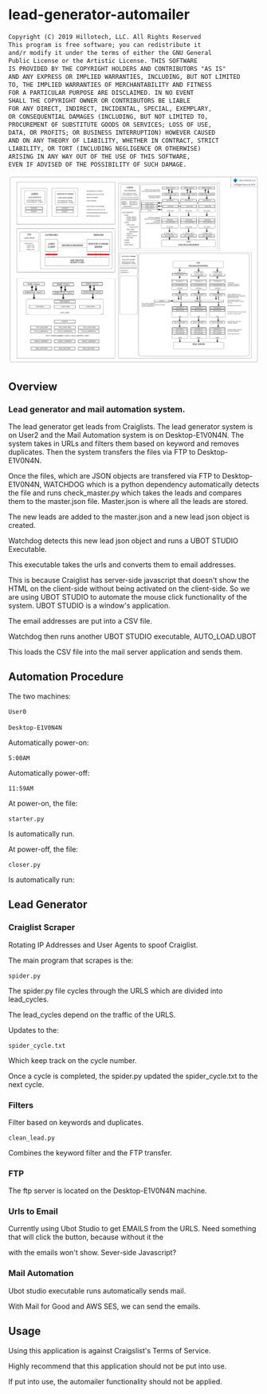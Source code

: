 
# lead-generator-automailer

    Copyright (C) 2019 Hillotech, LLC. All Rights Reserved
    This program is free software; you can redistribute it 
    and/r modify it under the terms of either the GNU General 
    Public License or the Artistic License. THIS SOFTWARE 
    IS PROVIDED BY THE COPYRIGHT HOLDERS AND CONTRIBUTORS "AS IS"
    AND ANY EXPRESS OR IMPLIED WARRANTIES, INCLUDING, BUT NOT LIMITED 
    TO, THE IMPLIED WARRANTIES OF MERCHANTABILITY AND FITNESS 
    FOR A PARTICULAR PURPOSE ARE DISCLAIMED. IN NO EVENT 
    SHALL THE COPYRIGHT OWNER OR CONTRIBUTORS BE LIABLE 
    FOR ANY DIRECT, INDIRECT, INCIDENTAL, SPECIAL, EXEMPLARY, 
    OR CONSEQUENTIAL DAMAGES (INCLUDING, BUT NOT LIMITED TO, 
    PROCUREMENT OF SUBSTITUTE GOODS OR SERVICES; LOSS OF USE, 
    DATA, OR PROFITS; OR BUSINESS INTERRUPTION) HOWEVER CAUSED 
    AND ON ANY THEORY OF LIABILITY, WHETHER IN CONTRACT, STRICT 
    LIABILITY, OR TORT (INCLUDING NEGLIGENCE OR OTHERWISE) 
    ARISING IN ANY WAY OUT OF THE USE OF THIS SOFTWARE, 
    EVEN IF ADVISED OF THE POSSIBILITY OF SUCH DAMAGE.

![overview](overview.png)

## Overview

### Lead generator and mail automation system.

The lead generator get leads from Craiglists. The lead generator system is on User2 and the Mail Automation system is on Desktop-E1V0N4N. The system takes in URLs and filters them based on keyword and removes duplicates. Then the system transfers the files via FTP to Desktop-E1V0N4N. 

Once the files, which are JSON objects are transfered via FTP to Desktop-E1V0N4N, WATCHDOG which is a python dependency automatically detects the file and runs check_master.py which takes the leads and compares them to the master.json file. Master.json is where all the leads are stored.

The new leads are added to the master.json and a new lead json object is created.

Watchdog detects this new lead json object and runs a UBOT STUDIO Executable. 

This executable takes the urls and converts them to email addresses.

This is because Craiglist has server-side javascript that doesn't show the HTML on the client-side without being activated on the client-side. So we are using UBOT STUDIO to automate the mouse click functionality of the system. UBOT STUDIO is a window's application. 

The email addresses are put into a CSV file.

Watchdog then runs another UBOT STUDIO executable, AUTO_LOAD.UBOT

This loads the CSV file into the mail server application and sends them.

## Automation Procedure

The two machines:

    User0

    Desktop-E1V0N4N

Automatically power-on:

    5:00AM

Automatically power-off:

    11:59AM

At power-on, the file:

    starter.py

Is automatically run.

At power-off, the file:

    closer.py

Is automatically run:

## Lead Generator

### Craiglist Scraper

Rotating IP Addresses and User Agents to spoof Craiglist. 

The main program that scrapes is the:

    spider.py

The spider.py file cycles through the URLS which are divided into lead_cycles.

The lead_cycles depend on the traffic of the URLS.

Updates to the:

    spider_cycle.txt

Which keep track on the cycle number.

Once a cycle is completed, the spider.py updated the spider_cycle.txt to the next cycle.

### Filters

Filter based on keywords and duplicates.

    clean_lead.py

Combines the keyword filter and the FTP transfer.

### FTP

The ftp server is located on the Desktop-E1V0N4N machine.

### Urls to Email

Currently using Ubot Studio to get EMAILS from the URLS. 
Need something that will click the button, because without it the <div></div> with the emails won't show. 
Sever-side Javascript?

### Mail Automation

Ubot studio executable runs automatically sends mail.

With Mail for Good and AWS SES, we can send the emails.

## Usage 

Using this application is against Craigslist's Terms of Service. 

Highly recommend that this application should not be put into use. 

If put into use, the automailer functionality should not be applied.